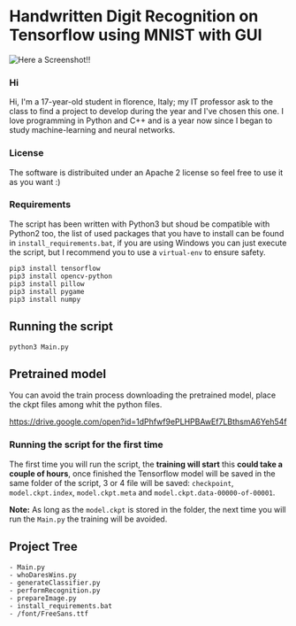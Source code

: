 # Handwritten Digit Recognition on Tensorflow using MNIST with GUI

![Here a Screenshot!!](https://github.com/Marco-DG/Tensorflow-MNIST-digit_recognition/blob/master/Screenshot.png)

### Hi
Hi, I'm a 17-year-old student in florence, Italy; my IT professor ask to the class to find a project to develop during the year            and I've chosen this one. I love programming in Python and C++ and is a year now since I began to study machine-learning and  neural networks.

### License
 
The software is distribuited under an Apache 2 license so feel free to use it as you want :)

### Requirements

The script has been written with Python3 but shoud be compatible with Python2 too, the list of used packages that you have to install can be found in `install_requirements.bat`, if you are using Windows you can just execute the script, but I recommend you to use a `virtual-env` to ensure safety.

```
pip3 install tensorflow
pip3 install opencv-python
pip3 install pillow
pip3 install pygame
pip3 install numpy
```

## Running the script

```
python3 Main.py
```

## Pretrained model
You can avoid the train process downloading the pretrained model, place the ckpt files among whit the python files.

https://drive.google.com/open?id=1dPhfwf9ePLHPBAwEf7LBthsmA6Yeh54f

### Running the script for the first time

The first time you will run the script, the **training will start** this **could take a couple of hours**, once finished the Tensorflow model will be saved in the same folder of the script, 3 or 4 file will be saved: `checkpoint`, `model.ckpt.index`, `model.ckpt.meta` and `model.ckpt.data-00000-of-00001`.

**Note:** As long as the `model.ckpt` is stored in the folder, the next time you will run the `Main.py` the training will be avoided.

## Project Tree

```
- Main.py
- whoDaresWins.py
- generateClassifier.py
- performRecognition.py
- prepareImage.py
- install_requirements.bat
- /font/FreeSans.ttf
```
